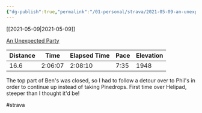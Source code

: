 ```yaml
---
{"dg-publish":true,"permalink":"/01-personal/strava/2021-05-09-an-unexpected-party/"}
---
```



[[2021-05-09\|2021-05-09]]

[An Unexpected Party](https://www.strava.com/activities/5270515918)

| Distance | Time    | Elapsed Time | Pace | Elevation |
| -------- | ------- | ------------ | ---- | --------- |
| 16.6     | 2:06:07 | 2:08:10      | 7:35 | 1948      |


The top part of Ben's was closed, so I had to follow a detour over to Phil's in order to continue up instead of taking Pinedrops. First time over Helipad, steeper than I thought it'd be!

#strava
